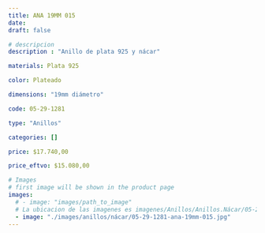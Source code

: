 ```yaml
---
title: ANA 19MM 015
date: 
draft: false

# descripcion
description : "Anillo de plata 925 y nácar"

materials: Plata 925

color: Plateado

dimensions: "19mm diámetro"

code: 05-29-1281

type: "Anillos"

categories: []

price: $17.740,00

price_eftvo: $15.080,00

# Images
# first image will be shown in the product page
images:
  # - image: "images/path_to_image"
  # La ubicacion de las imagenes es imagenes/Anillos/Anillos.Nácar/05-29-1281-ana-19mm-015
  - image: "./images/anillos/nácar/05-29-1281-ana-19mm-015.jpg"
---
```

